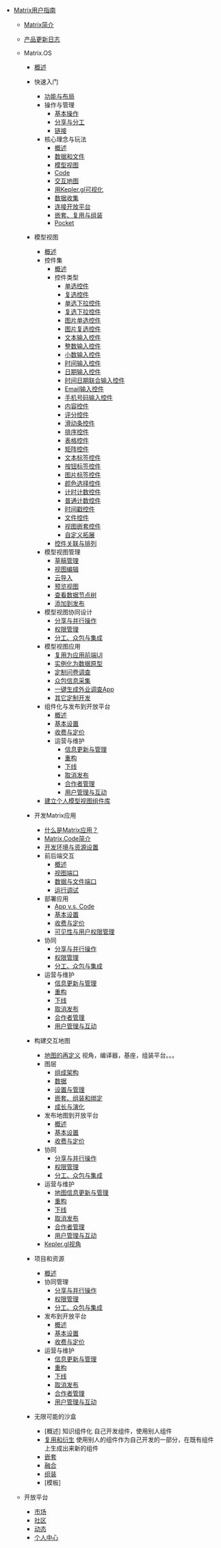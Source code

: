 - [Matrix用户指南](zh-cn/userguide/README.md)
  - [Matrix简介](zh-cn/userguide/matrixintro.md)
  - [产品更新日志](zh-cn/userguide/updatelog.md)

  - Matrix.OS
    - [概述](zh-cn/userguide/os/README.md)
    - 快速入门
      - [功能与布局](zh-cn/userguide/os/layout.md)
      - 操作与管理
        - [基本操作](zh-cn/userguide/os/filebasic.md)
        - [分享与分工](zh-cn/userguide/os/filebasic.md)
        - [链接](zh-cn/userguide/os/filebasic.md)
      - 核心理念与玩法
        - [概述](zh-cn/userguide/os/filebasic.md)
        - [数据和文件](zh-cn/userguide/os/filebasic.md)
        - [模型视图](zh-cn/userguide/os/filebasic.md)
        - [Code](zh-cn/userguide/os/filebasic.md)
        - [交互地图](zh-cn/userguide/os/filebasic.md)
        - [用Kepler.gl可视化](zh-cn/userguide/os/filebasic.md)
        - [数据收集](zh-cn/userguide/os/filebasic.md)
        - [连接开放平台](zh-cn/userguide/os/filebasic.md)
        - [嵌套、复用与组装](zh-cn/userguide/os/filebasic.md)
        - [Pocket](zh-cn/userguide/os/filebasic.md)

    - 模型视图
      - [概述](zh-cn/userguide/modelview/README.md)
      - 控件集
        - [概述](zh-cn/userguide/modelview/control.md)
        - 控件类型
          - [单选控件](zh-cn/userguide/modelview/singlechoice.md)
          - [复选控件](zh-cn/userguide/modelview/multiplechoice.md)
          - [单选下拉控件](zh-cn/userguide/modelview/singledrop.md)
          - [复选下拉控件](zh-cn/userguide/modelview/multipledrop.md)
          - [图片单选控件](zh-cn/userguide/modelview/singlepicchoice.md)
          - [图片复选控件](zh-cn/userguide/modelview/multiplepicchoice.md)
          - [文本输入控件](zh-cn/userguide/modelview/textbox.md)
          - [整数输入控件](zh-cn/userguide/modelview/integer.md)
          - [小数输入控件](zh-cn/userguide/modelview/float.md)
          - [时间输入控件](zh-cn/userguide/modelview/time.md)
          - [日期输入控件](zh-cn/userguide/modelview/date.md)
          - [时间日期联合输入控件](zh-cn/userguide/modelview/datetime.md)
          - [Email输入控件](zh-cn/userguide/modelview/emailbox.md)
          - [手机号码输入控件](zh-cn/userguide/modelview/phone.md)
          - [内容控件](zh-cn/userguide/modelview/contents.md)
          - [评分控件](zh-cn/userguide/modelview/rating.md)
          - [滑动条控件](zh-cn/userguide/modelview/slider.md)
          - [排序控件](zh-cn/userguide/modelview/ranking.md)
          - [表格控件](zh-cn/userguide/modelview/tables.md)
          - [矩阵控件](zh-cn/userguide/modelview/matrices.md)
          - [文本标签控件](zh-cn/userguide/modelview/texttag.md)
          - [按钮标签控件](zh-cn/userguide/modelview/buttontag.md)
          - [图片标签控件](zh-cn/userguide/modelview/pictag.md)
          - [颜色选择控件](zh-cn/userguide/modelview/colorpick.md)
          - [计时计数控件](zh-cn/userguide/modelview/timingcount.md)
          - [普通计数控件](zh-cn/userguide/modelview/normalcount.md)
          - [时间戳控件](zh-cn/userguide/modelview/timestamp.md)
          - [文件控件](zh-cn/userguide/modelview/filebox.md)
          - [视图嵌套控件](zh-cn/userguide/modelview/nest.md)
          - [自定义拓展](zh-cn/userguide/modelview/customize.md)
        - [控件关联与排列](zh-cn/userguide/code/README.md)
      - 模型视图管理
        - [草稿管理](zh-cn/userguide/modelview/control.md)
        - [视图编辑](zh-cn/userguide/modelview/control.md)
        - [云导入](zh-cn/userguide/modelview/control.md)
        - [预览视图](zh-cn/userguide/modelview/control.md)
        - [查看数据节点树](zh-cn/userguide/modelview/control.md)
        - [添加到发布](zh-cn/userguide/modelview/control.md)
      - 模型视图协同设计
        - [分享与并行操作](zh-cn/userguide/code/devguide.md)
        - [权限管理](zh-cn/userguide/code/devguide.md)
        - [分工、众包与集成](zh-cn/userguide/code/devguide.md)
      - 模型视图应用
        - [复用为应用前端UI](zh-cn/userguide/code/README.md)
        - [实例化为数据原型](zh-cn/userguide/code/README.md)
        - [定制问卷调查](zh-cn/userguide/code/README.md)
        - [众包信息采集](zh-cn/userguide/code/README.md)
        - [一键生成外业调查App](zh-cn/userguide/code/README.md)
        - [其它定制开发](zh-cn/userguide/code/README.md)
      - 组件化与发布到开放平台
          - [概述](zh-cn/userguide/code/devguide.md)
          - [基本设置](zh-cn/userguide/code/devguide.md)
          - [收费与定价](zh-cn/userguide/code/devguide.md)
          - 运营与维护
            - [信息更新与管理](zh-cn/userguide/code/devguide.md)
            - [重构](zh-cn/userguide/code/devguide.md)
            - [下线](zh-cn/userguide/code/devguide.md)
            - [取消发布](zh-cn/userguide/code/devguide.md)
            - [合作者管理](zh-cn/userguide/code/devguide.md)
            - [用户管理与互动](zh-cn/userguide/code/devguide.md)
      - [建立个人模型视图组件库](zh-cn/userguide/code/devguide.md)

    - 开发Matrix应用
      - [什么是Matrix应用？](zh-cn/userguide/os/filebasic.md)
      - [Matrix.Code简介](zh-cn/userguide/os/filebasic.md)
      - [开发环境与资源设置](zh-cn/userguide/os/filebasic.md)
      - 前后端交互
        - [概述](zh-cn/userguide/code/README.md)
        - [视图端口](zh-cn/userguide/code/devguide.md)
        - [数据与文件端口](zh-cn/userguide/code/devguide.md)
        - [运行调试](zh-cn/userguide/code/devguide.md)
      - 部署应用
        - [App v.s. Code](zh-cn/userguide/code/devguide.md)
        - [基本设置](zh-cn/userguide/code/devguide.md)
        - [收费与定价](zh-cn/userguide/code/devguide.md)
        - [可见性与用户权限管理](zh-cn/userguide/code/devguide.md)
      - 协同
        - [分享与并行操作](zh-cn/userguide/code/devguide.md)
        - [权限管理](zh-cn/userguide/code/devguide.md)
        - [分工、众包与集成](zh-cn/userguide/code/devguide.md)
      - 运营与维护
        - [信息更新与管理](zh-cn/userguide/code/devguide.md)
        - [重构](zh-cn/userguide/code/devguide.md)
        - [下线](zh-cn/userguide/code/devguide.md)
        - [取消发布](zh-cn/userguide/code/devguide.md)
        - [合作者管理](zh-cn/userguide/code/devguide.md)
        - [用户管理与互动](zh-cn/userguide/code/devguide.md)

    - 构建交互地图
      - [地图的再定义](zh-cn/userguide/map/README.md) 视角，编译器，基座，组装平台。。。
      - 图层
        - [组成架构](zh-cn/userguide/map/README.md)
        - [数据](zh-cn/userguide/map/README.md)
        - [设置与管理](zh-cn/userguide/map/README.md)
        - [嵌套、组装和绑定](zh-cn/userguide/map/README.md)
        - [成长与演化](zh-cn/userguide/map/README.md)
      - 发布地图到开放平台
        - [概述](zh-cn/userguide/code/devguide.md)
        - [基本设置](zh-cn/userguide/code/devguide.md)
        - [收费与定价](zh-cn/userguide/code/devguide.md)
      - 协同
        - [分享与并行操作](zh-cn/userguide/map/README.md)
        - [权限管理](zh-cn/userguide/map/README.md)
        - [分工、众包与集成](zh-cn/userguide/code/devguide.md)
      - 运营与维护
        - [地图信息更新与管理](zh-cn/userguide/code/devguide.md)
        - [重构](zh-cn/userguide/code/devguide.md)
        - [下线](zh-cn/userguide/code/devguide.md)
        - [取消发布](zh-cn/userguide/code/devguide.md)
        - [合作者管理](zh-cn/userguide/code/devguide.md)
        - [用户管理与互动](zh-cn/userguide/code/devguide.md)
      - [Kepler.gl视角](zh-cn/userguide/code/devguide.md)

    - 项目和资源
      - [概述](zh-cn/userguide/map/README.md)
      - 协同管理
        - [分享与并行操作](zh-cn/userguide/map/README.md)
        - [权限管理](zh-cn/userguide/map/README.md)
        - [分工、众包与集成](zh-cn/userguide/code/devguide.md)
      - 发布到开放平台
        - [概述](zh-cn/userguide/code/devguide.md)
        - [基本设置](zh-cn/userguide/code/devguide.md)
        - [收费与定价](zh-cn/userguide/code/devguide.md)
      - 运营与维护
        - [信息更新与管理](zh-cn/userguide/code/devguide.md)
        - [重构](zh-cn/userguide/code/devguide.md)
        - [下线](zh-cn/userguide/code/devguide.md)
        - [取消发布](zh-cn/userguide/code/devguide.md)
        - [合作者管理](zh-cn/userguide/code/devguide.md)
        - [用户管理与互动](zh-cn/userguide/code/devguide.md)
        
    - 无限可能的沙盒
      - [概述] 知识组件化 自己开发组件，使用别人组件
      - [复用和衍生](zh-cn/userguide/code/devguide.md) 使用别人的组件作为自己开发的一部分，在既有组件上生成出来新的组件
      - [嵌套](zh-cn/userguide/code/devguide.md) 
      - [融合](zh-cn/userguide/code/devguide.md)
      - [组装](zh-cn/userguide/code/devguide.md)
      - [模板]

  - 开放平台
    - [市场](zh-cn/userguide/code/devguide.md)
    - [社区](zh-cn/userguide/code/devguide.md)
    - [动态](zh-cn/userguide/code/devguide.md)
    - [个人中心](zh-cn/userguide/code/devguide.md)



    

